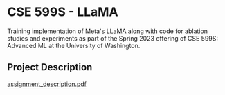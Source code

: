 # CSE 599S - LLaMA
Training implementation of Meta's LLaMA along with code for ablation studies and experiments as part of the Spring 2023 offering of CSE 599S: Advanced ML at the University of Washington.

## Project Description
[assignment_description.pdf](assignment_description.pdf)
